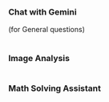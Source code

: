 
### Chat with Gemini 
(for General questions)
#


### Image Analysis
# 


### Math Solving Assistant
# 

